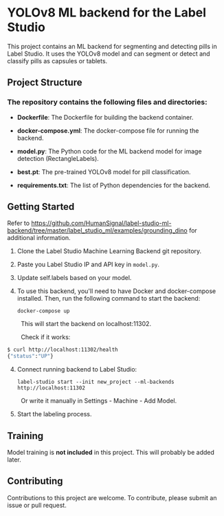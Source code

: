 # YOLOv8 ML backend for the Label Studio

This project contains an ML backend for segmenting and detecting pills in Label Studio. It uses the YOLOv8 model and can segment or detect and classify pills as capsules or tablets.

## Project Structure

### The repository contains the following files and directories:

- **Dockerfile**: The Dockerfile for building the backend container.

- **docker-compose.yml**: The docker-compose file for running the backend.

- **model.py**:  The Python code for the ML backend model for image detection (RectangleLabels).

- **best.pt**: The pre-trained YOLOv8 model for pill classification.

- **requirements.txt**: The list of Python dependencies for the backend.

## Getting Started

Refer to https://github.com/HumanSignal/label-studio-ml-backend/tree/master/label_studio_ml/examples/grounding_dino for additional information.

1. Clone the Label Studio Machine Learning Backend git repository.

2. Paste you Label Studio IP and API key in `model.py`.

3. Update self.labels based on your model.

4. To use this backend, you'll need to have Docker and docker-compose installed. Then, run the following command to start the backend:

   `docker-compose up`


&emsp; &emsp;This will start the backend on localhost:11302.

&emsp; &emsp;Check if it works:

```bash
$ curl http://localhost:11302/health
{"status":"UP"}
```


4. Connect running backend to Label Studio:

   `label-studio start --init new_project --ml-backends http://localhost:11302`

&emsp; &emsp;Or write it manually in Settings - Machine - Add Model.

5. Start the labeling process.

## Training

Model training is **not included** in this project. This will probably be added later.

## Contributing

Contributions to this project are welcome. To contribute, please submit an issue or pull request.
